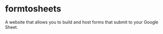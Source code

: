 # formtosheets

A website that allows you to build and host forms that submit to your Google Sheet.
